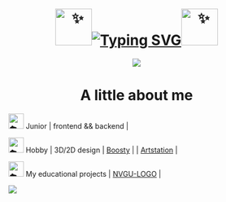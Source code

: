 <h1 align="center"><img height="72px" decoding="async" loading="lazy" src="https://cdn-0.emojis.wiki/emoji-pics-lf/telegram/sparkles-telegram.gif" alt="✨"><a href="https://git.io/typing-svg"><img src="https://readme-typing-svg.herokuapp.com?font=Fira+Code&weight=100&size=50&pause=1000&color=fbe7ec&width=500&height=80&lines=Hello%2C+world!+%5E-%5E" alt="Typing SVG" /></a><img height="72px" decoding="async" loading="lazy" src="https://cdn-0.emojis.wiki/emoji-pics-lf/telegram/sparkles-telegram.gif" alt="✨"></h1>

<!--![9e25a15f2aae61fb18f7782b65b6baf7](https://github.com/user-attachments/assets/ae012678-354e-4495-9af8-859b19e757bd)
**Lesyalys/Lesyalys** is a ✨ _special_ ✨ repository because its `README.md` (this file) appears on your GitHub profile.-->

<div align="center"><img src = "https://github.com/user-attachments/assets/ae012678-354e-4495-9af8-859b19e757bd"></div>

<div>
  <h1 align ="center" style="font: Fira Code">A little about me</h1>
  <p><img height="30px" decoding="async" loading="lazy" src="https://cdn-0.emojis.wiki/emoji-pics-lf/telegram/cloud-telegram.gif" alt="☁️"> Junior | frontend && backend |<br></p>
  <p><img height="30px" decoding="async" loading="lazy" src="https://cdn-0.emojis.wiki/emoji-pics-lf/telegram/cloud-telegram.gif" alt="☁️"> Hobby | 3D/2D design | <a href="https://boosty.to/lesinka">Boosty</a> | | <a href ="https://www.artstation.com/lesssya4">Artstation</a> |</p>
  <p><img height="30px" decoding="async" loading="lazy" src="https://cdn-0.emojis.wiki/emoji-pics-lf/telegram/cloud-telegram.gif" alt="☁️"> My educational projects | <a href="https://github.com/Lesyalys/NVGU-LOGO">NVGU-LOGO</a> |</p>
</div>

<img src = "https://github.com/user-attachments/assets/bd7b0e82-198c-4ab6-b7ca-800fd7169fb9">

